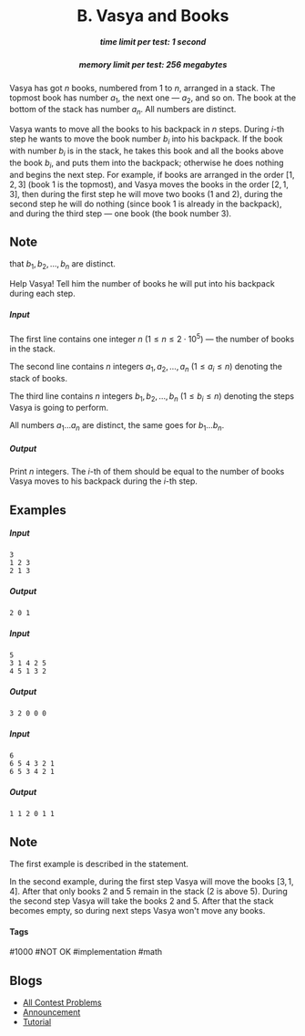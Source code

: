 <h1 style='text-align: center;'> B. Vasya and Books</h1>

<h5 style='text-align: center;'>time limit per test: 1 second</h5>
<h5 style='text-align: center;'>memory limit per test: 256 megabytes</h5>

Vasya has got $n$ books, numbered from $1$ to $n$, arranged in a stack. The topmost book has number $a_1$, the next one — $a_2$, and so on. The book at the bottom of the stack has number $a_n$. All numbers are distinct.

Vasya wants to move all the books to his backpack in $n$ steps. During $i$-th step he wants to move the book number $b_i$ into his backpack. If the book with number $b_i$ is in the stack, he takes this book and all the books above the book $b_i$, and puts them into the backpack; otherwise he does nothing and begins the next step. For example, if books are arranged in the order $[1, 2, 3]$ (book $1$ is the topmost), and Vasya moves the books in the order $[2, 1, 3]$, then during the first step he will move two books ($1$ and $2$), during the second step he will do nothing (since book $1$ is already in the backpack), and during the third step — one book (the book number $3$). 
## Note

 that $b_1, b_2, \dots, b_n$ are distinct.

Help Vasya! Tell him the number of books he will put into his backpack during each step.

##### Input

The first line contains one integer $n~(1 \le n \le 2 \cdot 10^5)$ — the number of books in the stack.

The second line contains $n$ integers $a_1, a_2, \dots, a_n~(1 \le a_i \le n)$ denoting the stack of books.

The third line contains $n$ integers $b_1, b_2, \dots, b_n~(1 \le b_i \le n)$ denoting the steps Vasya is going to perform.

All numbers $a_1 \dots a_n$ are distinct, the same goes for $b_1 \dots b_n$.

##### Output

Print $n$ integers. The $i$-th of them should be equal to the number of books Vasya moves to his backpack during the $i$-th step.

## Examples

##### Input


```text
3  
1 2 3  
2 1 3  

```
##### Output


```text
2 0 1   

```
##### Input


```text
5  
3 1 4 2 5  
4 5 1 3 2  

```
##### Output


```text
3 2 0 0 0   

```
##### Input


```text
6  
6 5 4 3 2 1  
6 5 3 4 2 1  

```
##### Output


```text
1 1 2 0 1 1   

```
## Note

The first example is described in the statement.

In the second example, during the first step Vasya will move the books $[3, 1, 4]$. After that only books $2$ and $5$ remain in the stack ($2$ is above $5$). During the second step Vasya will take the books $2$ and $5$. After that the stack becomes empty, so during next steps Vasya won't move any books.



#### Tags 

#1000 #NOT OK #implementation #math 

## Blogs
- [All Contest Problems](../Educational_Codeforces_Round_53_(Rated_for_Div._2).md)
- [Announcement](../blogs/Announcement.md)
- [Tutorial](../blogs/Tutorial.md)
